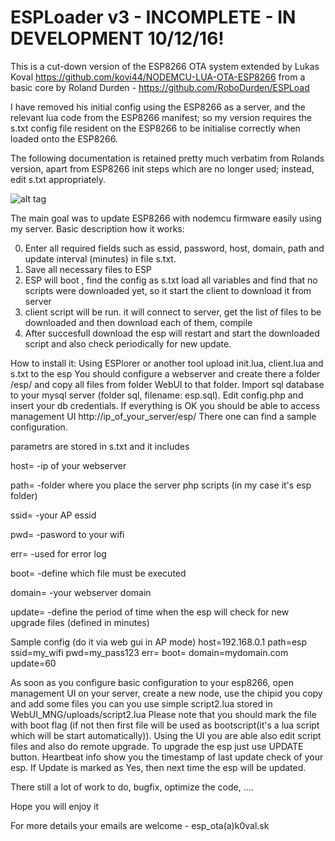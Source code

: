# ESPLoader v3 -  INCOMPLETE - IN DEVELOPMENT 10/12/16!

This is a cut-down version of the ESP8266 OTA system extended by Lukas Koval 
https://github.com/kovi44/NODEMCU-LUA-OTA-ESP8266
from a basic core by Roland Durden  - https://github.com/RoboDurden/ESPLoad

I have removed his initial config using the ESP8266 as a server, and the relevant lua code from the ESP8266 manifest; so my version requires
the s.txt config file resident on the ESP8266 to be initialise correctly when loaded onto the ESP8266.

The following documentation is  retained pretty much verbatim from Rolands version, apart from ESP8266 init steps which are no longer used; instead, edit s.txt appropriately.


![alt tag](https://raw.githubusercontent.com/kovi44/NODEMCU-LUA-OTA-ESP8266/master/screenshots/gui_edit.png)


The main goal was to update ESP8266 with nodemcu firmware easily using my server.
Basic description how it works:

0. Enter all required fields such as essid, password, host, domain, path and update interval (minutes) in file s.txt.
1. Save all necessary files to ESP  
4. ESP will boot , find the config as s.txt load all variables and find that no scripts were downloaded yet, so it start the client to download it from server
5. client script will be run. it will connect to server, get the list of files to be downloaded and then download each of them, compile
6. After succesfull download the esp will restart and start the downloaded script and also check periodically for new update.

How to install it:
Using ESPlorer or another tool upload init.lua, client.lua and s.txt to the esp
You should configure a webserver and create there a folder /esp/ and copy all files from folder WebUI to that folder. Import sql database to your mysql server (folder sql, filename: esp.sql). Edit config.php and insert your db credentials.
If everything is OK you should be able to access management UI http://ip_of_your_server/esp/ There one can find a sample configuration. 

parametrs are stored in s.txt and it includes

host=   -ip of your webserver

path=   -folder where you place the server php scripts (in my case it's esp folder)

ssid=   -your AP essid

pwd=	-pasword to your wifi

err=	-used for error log

boot=   -define which file must be executed 

domain=	-your webserver domain

update= -define the period of time when the esp will check for new upgrade files (defined in minutes)


Sample config (do it via web gui in AP mode)
host=192.168.0.1
path=esp
ssid=my_wifi
pwd=my_pass123
err=
boot=
domain=mydomain.com
update=60

As soon as you configure basic configuration to your esp8266, open management UI on your server, create a new node, use the chipid you copy and add some files you can you use simple script2.lua stored in WebUI_MNG/uploads/script2.lua Please note that you should mark the file with boot flag (if not then first file will be used as bootscript(it's a lua script which will be start automatically)). 
Using the UI you are able also edit script files and also do remote upgrade. To upgrade the esp just use UPDATE button. Heartbeat info show you the timestamp of last update check of your esp. If Update is marked as Yes, then next time the esp will be updated.

There still a lot of work to do, bugfix, optimize the code, .... 

Hope you will enjoy it

For more details your emails are welcome - esp_ota(a)k0val.sk

